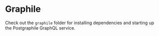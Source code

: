 # Graphile

Check out the `graphile` folder for installing dependencies and starting up the Postgraphile GraphQL service.
